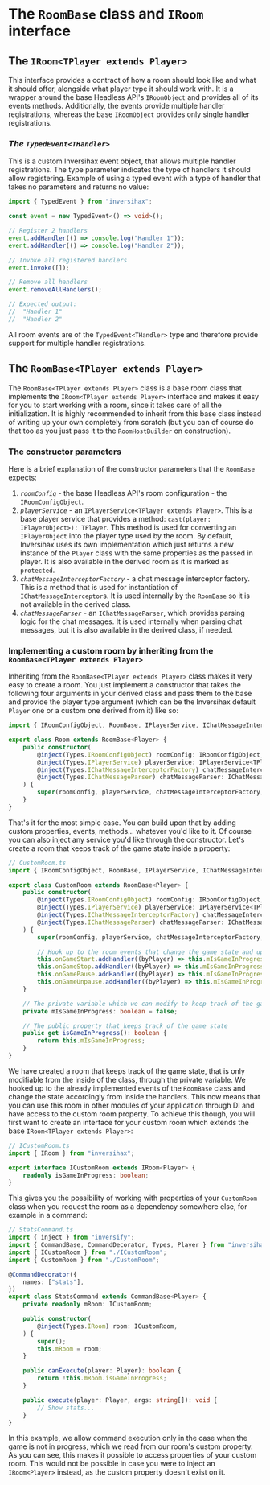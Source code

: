 # The `RoomBase` class and `IRoom` interface

## The `IRoom<TPlayer extends Player>`
This interface provides a contract of how a room should look like and what it should offer, alongside what player type it should work with. It is a wrapper around the base Headless API's `IRoomObject` and provides all of its events methods. Additionally, the events provide multiple handler registrations, whereas the base `IRoomObject` provides only single handler registrations.

### *The `TypedEvent<THandler>`*
This is a custom Inversihax event object, that allows multiple handler registrations. The type parameter indicates the type of handlers it should allow registering. Example of using a typed event with a type of handler that takes no parameters and returns no value:

```ts
import { TypedEvent } from "inversihax";

const event = new TypedEvent<() => void>();

// Register 2 handlers
event.addHandler(() => console.log("Handler 1"));
event.addHandler(() => console.log("Handler 2"));

// Invoke all registered handlers
event.invoke([]);

// Remove all handlers
event.removeAllHandlers();

// Expected output:
//  "Handler 1"
//  "Handler 2"
```

All room events are of the `TypedEvent<THandler>` type and therefore provide support for multiple handler registrations.

## The `RoomBase<TPlayer extends Player>`
The `RoomBase<TPlayer extends Player>` class is a base room class that implements the `IRoom<TPlayer extends Player>` interface and makes it easy for you to start working with a room, since it takes care of all the initialization. It is highly recommended to inherit from this base class instead of writing up your own completely from scratch (but you can of course do that too as you just pass it to the `RoomHostBuilder` on construction).

### The constructor parameters
Here is a brief explanation of the constructor parameters that the `RoomBase` expects:
1. *`roomConfig`* - the base Headless API's room configuration - the `IRoomConfigObject`.
2. *`playerService`* - an `IPlayerService<TPlayer extends Player>`. This is a base player service that provides a method: `cast(player: IPlayerObject>): TPlayer`. This method is used for converting an `IPlayerObject` into the player type used by the room. By default, Inversihax uses its own implementation which just returns a new instance of the `Player` class with the same properties as the passed in player. It is also available in the derived room as it is marked as `protected`.
3. *`chatMessageInterceptorFactory`* - a chat message interceptor factory. This is a method that is used for instantiation of `IChatMessageInterceptor`s. It is used internally by the `RoomBase` so it is not available in the derived class.
4. *`chatMessageParser`* - an `IChatMessageParser`, which provides parsing logic for the chat messages. It is used internally when parsing chat messages, but it is also available in the derived class, if needed.

### Implementing a custom room by inheriting from the `RoomBase<TPlayer extends Player>`
Inheriting from the `RoomBase<TPlayer extends Player>` class makes it very easy to create a room. You just implement a constructor that takes the following four arguments in your derived class and pass them to the base and provide the player type argument (which can be the Inversihax default `Player` one or a custom one derived from it) like so:

```ts
import { IRoomConfigObject, RoomBase, IPlayerService, IChatMessageInterceptorFactoryFactoryType, IChatMessageParser } from "inversihax";

export class Room extends RoomBase<Player> {
    public constructor(
        @inject(Types.IRoomConfigObject) roomConfig: IRoomConfigObject,
        @inject(Types.IPlayerService) playerService: IPlayerService<TPlayer>,
        @inject(Types.IChatMessageInterceptorFactory) chatMessageInterceptorFactory: IChatMessageInterceptorFactoryType,
        @inject(Types.IChatMessageParser) chatMessageParser: IChatMessageParser,
    ) {
        super(roomConfig, playerService, chatMessageInterceptorFactory, chatMessageParser);
    }
}
```

That's it for the most simple case. You can build upon that by adding custom properties, events, methods... whatever you'd like to it. Of course you can also inject any service you'd like through the constructor. Let's create a room that keeps track of the game state inside a property:

```ts
// CustomRoom.ts
import { IRoomConfigObject, RoomBase, IPlayerService, IChatMessageInterceptorFactoryFactoryType, IChatMessageParser, Types } from "inversihax";

export class CustomRoom extends RoomBase<Player> {
    public constructor(
        @inject(Types.IRoomConfigObject) roomConfig: IRoomConfigObject,
        @inject(Types.IPlayerService) playerService: IPlayerService<TPlayer>,
        @inject(Types.IChatMessageInterceptorFactory) chatMessageInterceptorFactory: IChatMessageInterceptorFactoryType,
        @inject(Types.IChatMessageParser) chatMessageParser: IChatMessageParser,
    ) {
        super(roomConfig, playerService, chatMessageInterceptorFactory, chatMessageParser);

        // Hook up to the room events that change the game state and update it accordingly
        this.onGameStart.addHandler((byPlayer) => this.mIsGameInProgress = true);
        this.onGameStop.addHandler((byPlayer) => this.mIsGameInProgress = false);
        this.onGamePause.addHandler((byPlayer) => this.mIsGameInProgress = false);
        this.onGameUnpause.addHandler((byPlayer) => this.mIsGameInProgress = true);
    }

    // The private variable which we can modify to keep track of the game state
    private mIsGameInProgress: boolean = false;

    // The public property that keeps track of the game state 
    public get isGameInProgress(): boolean {
        return this.mIsGameInProgress;
    }
}
```

We have created a room that keeps track of the game state, that is only modifiable from the inside of the class, through the private variable. We hooked up to the already implemented events of the `RoomBase` class and change the state accordingly from inside the handlers. This now means that you can use this room in other modules of your application through DI and have access to the custom room property. To achieve this though, you will first want to create an interface for your custom room which extends the base `IRoom<TPlayer extends Player>`:

```ts
// ICustomRoom.ts
import { IRoom } from "inversihax";

export interface ICustomRoom extends IRoom<Player> {
    readonly isGameInProgress: boolean;
}
```

This gives you the possibility of working with properties of your `CustomRoom` class when you request the room as a dependency somewhere else, for example in a command:

```ts
// StatsCommand.ts
import { inject } from "inversify";
import { CommandBase, CommandDecorator, Types, Player } from "inversihax";
import { ICustomRoom } from "./ICustomRoom";
import { CustomRoom } from "./CustomRoom";

@CommandDecorator({
    names: ["stats"],
})
export class StatsCommand extends CommandBase<Player> {
    private readonly mRoom: ICustomRoom;

    public constructor(
        @inject(Types.IRoom) room: ICustomRoom,
    ) {
        super();
        this.mRoom = room;
    }

    public canExecute(player: Player): boolean {
        return !this.mRoom.isGameInProgress;
    }

    public execute(player: Player, args: string[]): void {
        // Show stats...
    }
}
```

In this example, we allow command execution only in the case when the game is not in progress, which we read from our room's custom property. As you can see, this makes it possible to access properties of your custom room. This would not be possible in case you were to inject an `IRoom<Player>` instead, as the custom property doesn't exist on it.